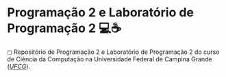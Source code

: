 # Programação 2 e Laboratório de Programação 2 💻☕

◻ Repositório de Programação 2 e Laboratório de Programação 2 do curso de Ciência da Computação na Universidade Federal de Campina Grande ([*UFCG*](https://portal.ufcg.edu.br)).
